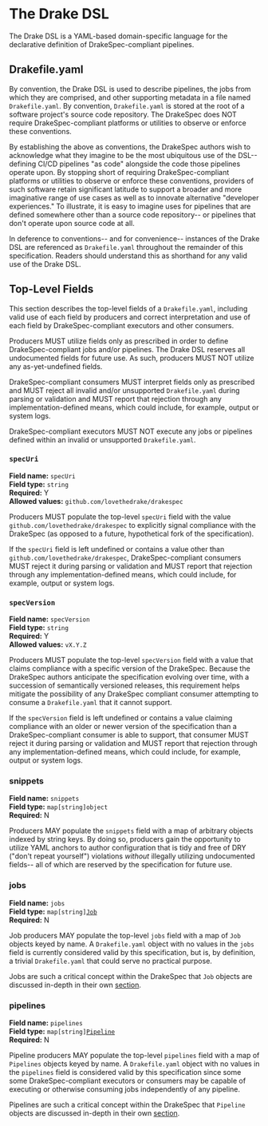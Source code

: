 # The Drake DSL

The Drake DSL is a YAML-based domain-specific language for the declarative
definition of DrakeSpec-compliant pipelines.

## Drakefile.yaml

By convention, the Drake DSL is used to describe pipelines, the jobs from which
they are comprised, and other supporting metadata in a file named
`Drakefile.yaml`. By convention, `Drakefile.yaml` is stored at the root of a
software project's source code repository. The DrakeSpec does NOT require
DrakeSpec-compliant platforms or utilities to observe or enforce these
conventions.

By establishing the above as conventions, the DrakeSpec authors wish to
acknowledge what they imagine to be the most ubiquitous use of the DSL--
defining CI/CD pipelines "as code" alongside the code those pipelines operate
upon. By stopping short of requiring DrakeSpec-compliant platforms or utilities
to observe or enforce these conventions, providers of such software retain
significant latitude to support a broader and more imaginative range of use
cases as well as to innovate alternative "developer experiences." To illustrate,
it is easy to imagine uses for pipelines that are defined somewhere other than a
source code repository-- or pipelines that don't operate upon source code at
all.

In deference to conventions-- and for convenience-- instances of the Drake DSL
are referenced as `Drakefile.yaml` throughout the remainder of this
specification. Readers should understand this as shorthand for any valid use of
the Drake DSL.

## Top-Level Fields

This section describes the top-level fields of a `Drakefile.yaml`, including
valid use of each field by producers and correct interpretation and use of each
field by DrakeSpec-compliant executors and other consumers.

Producers MUST utilize fields only as prescribed in order to define
DrakeSpec-compliant jobs and/or pipelines. The Drake DSL reserves all
undocumented fields for future use. As such, producers MUST NOT utilize any
as-yet-undefined fields.

DrakeSpec-compliant consumers MUST interpret fields only as prescribed and MUST
reject all invalid and/or unsupported `Drakefile.yaml` during parsing or
validation and MUST report that rejection through any implementation-defined
means, which could include, for example, output or system logs.

DrakeSpec-compliant executors MUST NOT execute any jobs or pipelines defined
within an invalid or unsupported `Drakefile.yaml`.

### `specUri`

__Field name:__ `specUri`<br/>
__Field type:__ `string`<br/>
__Required:__ Y<br/>
__Allowed values:__ `github.com/lovethedrake/drakespec`<br/>

Producers MUST populate the top-level `specUri` field with the value
`github.com/lovethedrake/drakespec` to explicitly signal compliance with the
DrakeSpec (as opposed to a future, hypothetical fork of the specification).

If the `specUri` field is left undefined or contains a value other than
`github.com/lovethedrake/drakespec`, DrakeSpec-compliant consumers MUST reject
it during parsing or validation and MUST report that rejection through any
implementation-defined means, which could include, for example, output or system
logs.

### `specVersion`

__Field name:__ `specVersion`<br/>
__Field type:__ `string`<br/>
__Required:__ Y<br/>
__Allowed values:__ `vX.Y.Z`

Producers MUST populate the top-level `specVersion` field with a value that
claims compliance with a specific version of the DrakeSpec. Because the
DrakeSpec authors anticipate the specification evolving over time, with a
succession of semantically versioned releases, this requirement helps mitigate
the possibility of any DrakeSpec compliant consumer attempting to consume a
`Drakefile.yaml` that it cannot support.

If the `specVersion` field is left undefined or contains a value claiming
compliance with an older or newer version of the specification than a
DrakeSpec-compliant consumer is able to support, that consumer MUST reject it
during parsing or validation and MUST report that rejection through any
implementation-defined means, which could include, for example, output or system
logs.

### snippets

__Field name:__ `snippets`<br/>
__Field type:__ `map[string]object`<br/>
__Required:__ N<br/>

Producers MAY populate the `snippets` field with a map of arbitrary objects
indexed by string keys. By doing so, producers gain the opportunity to utilize
YAML anchors to author configuration that is tidy and free of DRY ("don't repeat
yourself") violations _without_ illegally utilizing undocumented fields-- all of
which are reserved by the specification for future use.

### jobs

__Field name:__ `jobs`<br/>
__Field type:__ `map[string]`[`Job`](jobs.md)<br/>
__Required:__ N<br/>

Job producers MAY populate the top-level `jobs` field with a map of `Job`
objects keyed by name. A `Drakefile.yaml` object with no values in the `jobs`
field is currently considered valid by this specification, but is, by
definition, a trivial `Drakefile.yaml` that could serve no practical purpose.

Jobs are such a critical concept within the DrakeSpec that `Job` objects are
discussed in-depth in their own [section](jobs.md).

### pipelines

__Field name:__ `pipelines`<br/>
__Field type:__ `map[string]`[`Pipeline`](pipelines.md)<br/>
__Required:__ N<br/>

Pipeline producers MAY populate the top-level `pipelines` field with a map of
`Pipelines` objects keyed by name. A `Drakefile.yaml` object with no values in
the `pipelines` field is considered valid by this specification since some some
DrakeSpec-compliant executors or consumers may be capable of executing or
otherwise consuming jobs independently of any pipeline.

Pipelines are such a critical concept within the DrakeSpec that `Pipeline`
objects are discussed in-depth in their own [section](pipelines.md).
